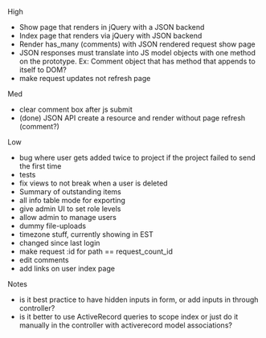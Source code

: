 High
- Show page that renders in jQuery with a JSON backend
- Index page that renders via jQuery with JSON backend
- Render has_many (comments) with JSON rendered request show page
- JSON responses must translate into JS model objects with one method on the prototype. Ex: Comment object that has method that appends to itself to DOM?
- make request updates not refresh page

Med
- clear comment box after js submit
- (done) JSON API create a resource and render without page refresh (comment?)

Low
- bug where user gets added twice to project if the project failed to send the first time
- tests
- fix views to not break when a user is deleted
- Summary of outstanding items
- all info table mode for exporting
- give admin UI to set role levels
- allow admin to manage users
- dummy file-uploads
- timezone stuff, currently showing in EST
- changed since last login
- make request :id for path == request_count_id
- edit comments
- add links on user index page


Notes
- is it best practice to have hidden inputs in form, or add inputs in through controller?
- is it better to use ActiveRecord queries to scope index or just do it manually
in the controller with activerecord model associations?
